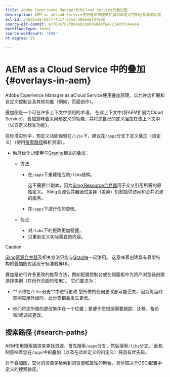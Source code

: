 ```yaml
---
title: Adobe Experience Manager作为Cloud Service的叠加图
description: AEM as aCloud Service使用叠加原理来扩展和自定义控制台及其他功能
exl-id: 24bdb1a9-6d77-43c7-a75e-28e6e0fd7608
source-git-commit: ac760e782f80ee82a9b0604ef64721405fc44ee4
workflow-type: tm+mt
source-wordcount: '403'
ht-degree: 2%

---
```


# AEM as a Cloud Service 中的叠加 {#overlays-in-aem}

Adobe Experience Manager as aCloud Service使用叠加原理，以允许您扩展和自定义控制台及其他功能（例如，页面创作）。

叠加图是一个可在许多上下文中使用的术语。 在此上下文中(将AEM扩展为Cloud Service)，叠加意味着采用预定义的功能，并将您自己的定义强加在该上下文中（以自定义标准功能）。

在标准实例中，预定义功能保留在`/libs`下，建议在`/apps`分支下定义叠加（自定义）（使用[搜索路径](#search-paths)解析资源）。

* 触屏优化UI使用与[Granite](https://helpx.adobe.com/experience-manager/6-5/sites/developing/using/reference-materials/granite-ui/api/index.html)相关的叠加：

   * 方法

      * 在`/apps`下重建相应的`/libs`结构。

         这不需要1:1副本，因为[Sling Resource合并器](/help/implementing/developing/introduction/sling-resource-merger.md)用于交叉引用所需的原始定义。 Sling资源合并器通过差异（差异）机制提供访问和合并资源的服务。

      * 在`/apps`下进行任何更改。
   * 优点

      * 对`/libs`下的更改更加稳健。
      * 只重新定义实际需要的内容。


>[!CAUTION]
>
>[Sling资源合并器](/help/implementing/developing/introduction/sling-resource-merger.md)及相关方法只能与[Granite](https://www.adobe.io/experience-manager/reference-materials/6-5/granite-ui/api/jcr_root/libs/granite/ui/index.html)一起使用。 这意味着创建具有骨架结构的叠加图仅适用于标准触屏UI。

叠加是进行许多更改的推荐方法，例如配置控制台或在侧面板中为资产浏览器创建选择类别（在创作页面时使用）。 它们要求为：

* ***不得*&#x200B;在`/libs`分支&#x200B;**中进行更改
您所做的任何更改都可能丢失，因为每当对实例应用升级时，此分支都会发生更改。

* 他们将您所做的更改集中在一个位置；更便于您根据需要跟踪、迁移、备份和/或调试更改。

## 搜索路径 {#search-paths}

AEM使用搜索路径来查找资源，首先搜索`/apps`分支，然后搜索`/libs`分支。 此机制意味着您在`/apps`中的叠加（以及在此处定义的自定义）将具有优先级。

对于叠加图，交付的资源是检索到的资源和属性的聚合，具体取决于OSGi配置中定义的搜索路径。
